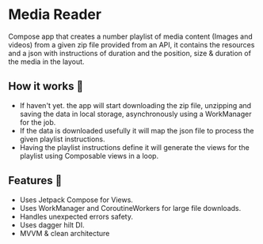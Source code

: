 # Media Reader

Compose app that creates a number playlist of media content (Images and videos) from a given zip file provided from an API, it contains the resources and a json with instructions of duration and the position, size & duration of the media in the layout.

## How it works 👣

- If haven't yet. the app will start downloading the zip file, unzipping and saving the data in local storage, asynchronously using a WorkManager for the job. 
- If the data is downloaded usefully it will map the json file to process the given playlist instructions.   
- Having the playlist instructions define it will generate the views for the playlist using Composable views in a loop.

## Features 🎨

- Uses Jetpack Compose for Views.
- Uses WorkManager and CoroutineWorkers for large file downloads.
- Handles unexpected errors safety.
- Uses dagger hilt DI. 
- MVVM & clean architecture